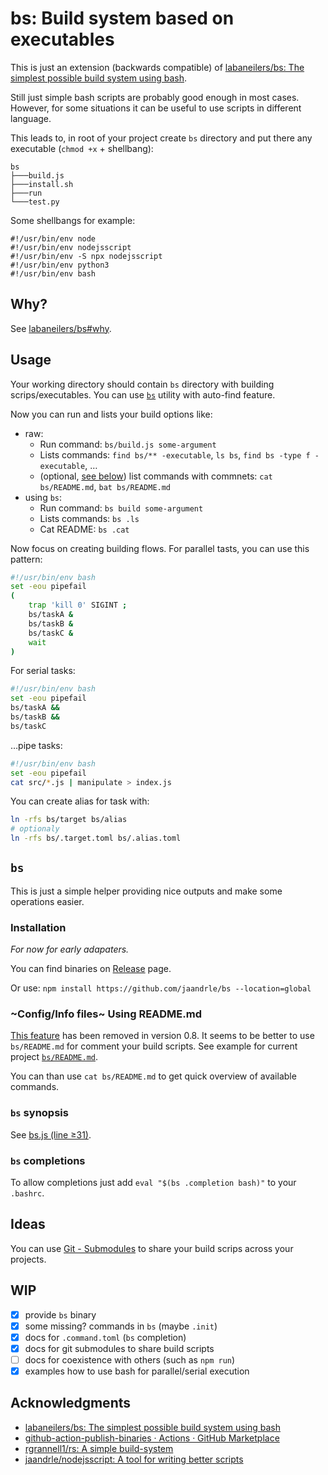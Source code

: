 # bs: Build system based on executables
This is just an extension (backwards compatible) of [labaneilers/bs: The simplest possible build system using bash](https://github.com/labaneilers/bs).

Still just simple bash scripts are probably good enough in most cases.
However, for some situations it can be useful to use scripts in different
language.

This leads to, in root of your project create `bs` directory and
put there any executable (`chmod +x` + shellbang):
```
bs
├───build.js
├───install.sh
├───run
└───test.py
```
Some shellbangs for example:
```
#!/usr/bin/env node
#!/usr/bin/env nodejsscript
#!/usr/bin/env -S npx nodejsscript
#!/usr/bin/env python3
#!/usr/bin/env bash
```

## Why?
See [labaneilers/bs#why](https://github.com/labaneilers/bs#why).

## Usage
Your working directory should contain `bs` directory with building
scrips/executables. You can use [`bs`](#bs) utility with auto-find
feature.

Now you can run and lists your build options like:
- raw:
	- Run command: `bs/build.js some-argument`
	- Lists commands: `find bs/** -executable`, `ls bs`, `find bs -type f -executable`, …
	- (optional, [see below](#configinfo-files-using-readmemd)) list commands with commnets: `cat bs/README.md`, `bat bs/README.md`
- using `bs`:
	- Run command: `bs build some-argument`
	- Lists commands: `bs .ls`
	- Cat README: `bs .cat`

Now focus on creating building flows. For parallel tasts, you can
use this pattern:
```bash
#!/usr/bin/env bash
set -eou pipefail
(
	trap 'kill 0' SIGINT ;
	bs/taskA &
	bs/taskB &
	bs/taskC &
	wait
)
```
For serial tasks:
```bash
#!/usr/bin/env bash
set -eou pipefail
bs/taskA &&
bs/taskB &&
bs/taskC
```
…pipe tasks:
```bash
#!/usr/bin/env bash
set -eou pipefail
cat src/*.js | manipulate > index.js
```

You can create alias for task with:
```bash
ln -rfs bs/target bs/alias
# optionaly
ln -rfs bs/.target.toml bs/.alias.toml
```

## `bs`
This is just a simple helper providing nice outputs
and make some operations easier.

### Installation
*For now for early adapaters.*

You can find binaries on [Release](https://github.com/jaandrle/bs/releases/latest) page.

Or use: `npm install https://github.com/jaandrle/bs --location=global`

### ~Config/Info files~ Using README.md
[This feature](https://github.com/jaandrle/bs/blob/adfbe3dc419b3189a1f9661d308c293b1e3b0514/README.md#configinfo-files) has been removed in version 0.8.
It seems to be better to use `bs/README.md` for comment your build scripts.
See example for current project [`bs/README.md`](./bs/README.md).

You can than use `cat bs/README.md` to get quick overview of available commands.

### `bs` synopsis
See [bs.js (line ≥31)](./bs.js#L31).

### `bs` completions
To allow completions just add `eval "$(bs .completion bash)"` to your `.bashrc`.

## Ideas
You can use [Git - Submodules](https://git-scm.com/book/en/v2/Git-Tools-Submodules) to share your build scrips across your projects.

## WIP
- [x] provide `bs` binary
- [x] some missing? commands in `bs` (maybe `.init`)
- [x] docs for `.command.toml` (`bs` completion)
- [x] docs for git submodules to share build scripts
- [ ] docs for coexistence with others (such as `npm run`)
- [x] examples how to use bash for parallel/serial execution

## Acknowledgments
- [labaneilers/bs: The simplest possible build system using bash](https://github.com/labaneilers/bs)
- [github-action-publish-binaries · Actions · GitHub Marketplace](https://github.com/marketplace/actions/github-action-publish-binaries)
- [rgrannell1/rs: A simple build-system](https://github.com/rgrannell1/rs)
- [jaandrle/nodejsscript: A tool for writing better scripts](https://github.com/jaandrle/nodejsscript)
